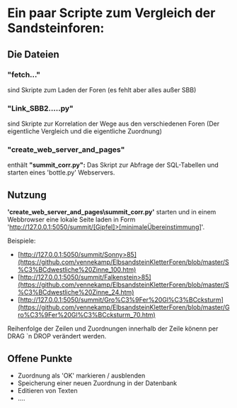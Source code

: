 # Ein paar Scripte zum Vergleich der Sandsteinforen:
## Die Dateien
### __"fetch..."__ 
sind Skripte zum Laden der Foren (es fehlt aber alles außer SBB)
### __"Link_SBB2.....py"__ 
sind Skripte zur Korrelation der Wege aus den verschiedenen Foren (Der eigentliche Vergleich und die eigentliche Zuordnung)
### __"create_web_server_and_pages"__ 
enthält __"summit_corr.py":__ Das Skript zur Abfrage der SQL-Tabellen und starten eines 'bottle.py' Webservers.

## Nutzung

__'create_web_server_and_pages\summit_corr.py'__ starten und in einem Webbrowser eine lokale Seite laden in Form 'http://127.0.0.1:5050/summit/[Gipfel]>[minimaleÜbereinstimmung]'.

Beispiele:
- [http://127.0.0.1:5050/summit/Sonny>85](https://github.com/vennekamp/ElbsandsteinKletterForen/blob/master/S%C3%BCdwestliche%20Zinne_100.htm)
- [http://127.0.0.1:5050/summit/Falkenstein>85](https://github.com/vennekamp/ElbsandsteinKletterForen/blob/master/S%C3%BCdwestliche%20Zinne_24.htm)
- [http://127.0.0.1:5050/summit/Gro%C3%9Fer%20Gl%C3%BCcksturm](https://github.com/vennekamp/ElbsandsteinKletterForen/blob/master/Gro%C3%9Fer%20Gl%C3%BCcksturm_70.htm)

Reihenfolge der Zeilen und Zuordnungen innerhalb der Zeile könenn per DRAG `n DROP verändert werden.

## Offene Punkte
- Zuordnung als 'OK' markieren / ausblenden
- Speicherung einer neuen Zuordnung in der Datenbank
- Editieren von Texten
- ....




